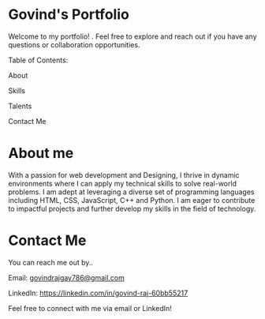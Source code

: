 # Govind's Portfolio
Welcome to my portfolio! . Feel free to explore and reach out if you have any questions or collaboration opportunities.

Table of Contents:

About 

Skills

Talents

Contact Me

# About me
With a passion for web development and Designing, I thrive in dynamic environments where I can apply my technical skills to solve real-world problems.
I am adept at leveraging a diverse set of programming languages including HTML, CSS, JavaScript, C++ and Python. I am eager to contribute to impactful projects
and further develop my skills in the field of technology.


# Contact Me
You can reach me out by..

Email: govindrajgay786@gmail.com

LinkedIn: https://linkedin.com/in/govind-raj-60bb55217



Feel free to connect with me via email or LinkedIn!
